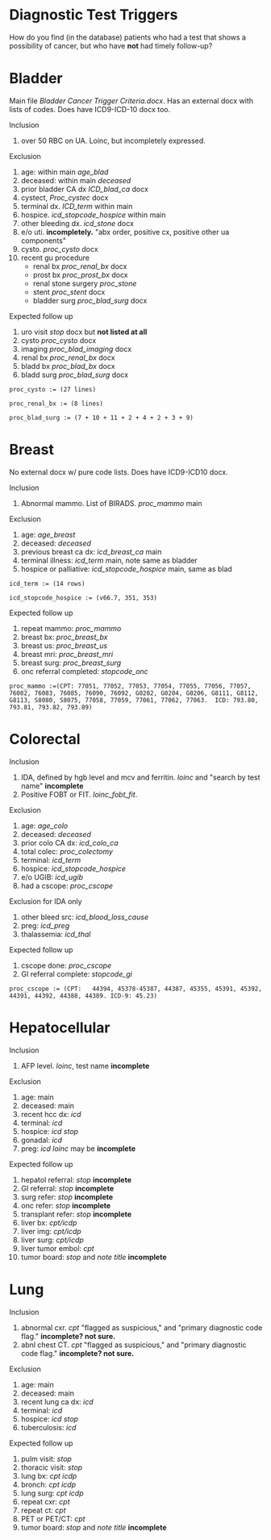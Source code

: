 Diagnostic Test Triggers
========

How do you find (in the database) patients who had a test that shows a possibility of cancer, but who have **not** had timely follow-up?

Bladder
========

Main file *Bladder Cancer Trigger Criteria.docx*. Has an external docx with lists of codes. Does have ICD9-ICD-10 docx too.

Inclusion

1. over 50 RBC on UA. Loinc, but incompletely expressed.

Exclusion

1. age: within main *age_blad*
2. deceased: within main *deceased*
3. prior bladder CA dx *ICD_blad_ca* docx
4. cystect, *Proc_cystec* docx
5. terminal dx. *ICD_term* within main
6. hospice. *icd_stopcode_hospice* within main
7. other bleeding dx. *icd_stone* docx
8. e/o uti. **incompletely.** "abx order, positive cx, positive other ua components"
9. cysto. *proc_cysto* docx
10. recent gu procedure
    - renal bx *proc_renal_bx* docx
    - prost bx *proc_prost_bx*  docx 
    - renal stone surgery *proc_stone*
    - stent *proc_stent* docx
    - bladder surg *proc_blad_surg* docx

Expected follow up

1. uro visit *stop* docx but **not listed at all**
2. cysto *proc_cysto* docx
3. imaging *proc_blad_imaging* docx
4. renal bx *proc_renal_bx* docx
5. bladd bx *proc_blad_bx* docx
6. bladd surg *proc_blad_surg* docx

`proc_cysto := (27 lines)`

`proc_renal_bx := (8 lines)`

`proc_blad_surg := (7 + 10 + 11 + 2 + 4 + 2 + 3 + 9)`

Breast
========

No external docx w/ pure code lists. Does have ICD9-ICD10 docx.

Inclusion

1. Abnormal mammo. List of BIRADS. *proc_mammo* main

Exclusion

1. age: *age_breast*
2. deceased: *deceased*
3. previous breast ca dx: *icd_breast_ca* main
4. terminal illness: *icd_term* main, note same as bladder
5. hospice or palliative: *icd_stopcode_hospice* main, same as blad

`icd_term := (14 rows)`

`icd_stopcode_hospice := (v66.7, 351, 353)`

Expected follow up

1. repeat mammo: *proc_mammo*
2. breast bx: *proc_breast_bx*
3. breast us: *proc_breast_us*
4. breast mri: *proc_breast_mri* 
5. breast surg: *proc_breast_surg*
6. onc referral completed: *stopcode_onc*

`proc_mammo :=(CPT: 77051, 77052, 77053, 77054, 77055, 77056, 77057, 76082, 76083, 76085, 76090, 76092, G0202, G0204, G0206, G8111, G8112, G8113, S8080, S8075, 77058, 77059, 77061, 77062, 77063. 
ICD: 793.80, 793.81, 793.82, 793.89)`


Colorectal
========
Inclusion

1. IDA, defined by hgb level and mcv and ferritin. *loinc* and "search by test name" **incomplete**
2. Positive FOBT or FIT. *loinc_fobt_fit*.

Exclusion

1. age: *age_colo*
2. deceased: *deceased*
3. prior colo CA dx: *icd_colo_ca*
4. total colec: *proc_colectomy*
5. terminal: *icd_term*
6. hospice: *icd_stopcode_hospice*
7. e/o UGIB: *icd_ugib*
8. had a cscope: *proc_cscope*

Exclusion for IDA only

1. other bleed src: *icd_blood_loss_cause*
2. preg: *icd_preg*
3. thalassemia: *icd_thal*

Expected follow up

1. cscope done: *proc_cscope*
2. GI referral complete: *stopcode_gi*

`proc_cscope := (CPT: 	44394, 45378-45387, 44387, 45355, 45391, 45392, 44391, 44392, 44388, 44389. ICD-9: 45.23)`


Hepatocellular
========
Inclusion

1. AFP level. *loinc*, test name **incomplete**

Exclusion

1. age: main
2. deceased: main
3. recent hcc dx: *icd*
4. terminal: *icd*
5. hospice: *icd stop*
6. gonadal: *icd*
7. preg: *icd* *loinc* may be **incomplete**


Expected follow up

1. hepatol referral: *stop* **incomplete**
2. GI referral: *stop* **incomplete**
3. surg refer: *stop* **incomplete**
4. onc refer: *stop* **incomplete**
5. transplant refer: *stop* **incomplete**
6. liver bx: *cpt/icdp*
7. liver img: *cpt/icdp*
8. liver surg: *cpt/icdp*
9. liver tumor embol: *cpt*
10. tumor board: *stop* and *note title* **incomplete**


Lung
========
Inclusion

1. abnormal cxr. *cpt* "flagged as suspicious," and "primary diagnostic code flag." **incomplete? not sure.**
2. abnl chest CT. *cpt* "flagged as suspicious," and "primary diagnostic code flag." **incomplete? not sure.**

Exclusion

1. age: main
2. deceased: main
3. recent lung ca dx: *icd*
4. terminal: *icd*
5. hospice: *icd* *stop*
6. tuberculosis: *icd*

Expected follow up

1. pulm visit: *stop*
2. thoracic visit: *stop*
3. lung bx: *cpt* *icdp*
4. bronch: *cpt* *icdp*
5. lung surg: *cpt* *icdp*
6. repeat cxr: *cpt*
7. repeat ct: *cpt*
8. PET or PET/CT: *cpt*
9. tumor board: *stop* and *note title* **incomplete**
